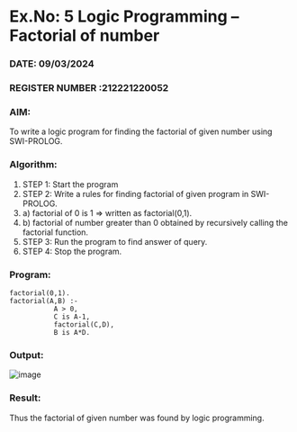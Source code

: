 # Ex.No: 5   Logic Programming – Factorial of number   
### DATE: 09/03/2024                                                                           
### REGISTER NUMBER :212221220052
### AIM: 
To  write  a logic program for finding the factorial of given number using SWI-PROLOG. 
### Algorithm:
1. STEP 1: Start the program
2. STEP 2:  Write a rules for finding factorial of given program in SWI-PROLOG.
3.   a)	factorial of 0 is 1 => written as factorial(0,1).
4.   b)	factorial of number greater than 0 obtained by recursively calling the factorial    function.
5. STEP 3: Run the program  to find answer of  query.
6. STEP 4: Stop the program.

### Program:
```
factorial(0,1).
factorial(A,B) :-  
           A > 0, 
           C is A-1,
           factorial(C,D),
           B is A*D.
```


### Output:
![image](https://github.com/Roselineb/AI_Lab_2023-24/assets/128909895/7484ff04-08f4-41fe-826d-faf98e499d33)



### Result:
Thus the factorial of given number was found by logic programming. 
